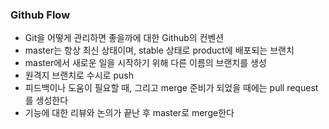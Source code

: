 ### Github Flow
- Git을 어떻게 관리하면 좋을까에 대한 Github의 컨벤션
- master는 항상 최신 상태이며, stable 상태로 product에 배포되는 브랜치
- master에서 새로운 일을 시작하기 위해 다른 이름의 브랜치를 생성
- 원격지 브랜치로 수시로 push
- 피드백이나 도움이 필요할 때, 그리고 merge 준비가 되었을 때에는 pull request를 생성한다
- 기능에 대한 리뷰와 논의가 끝난 후 master로 merge한다
